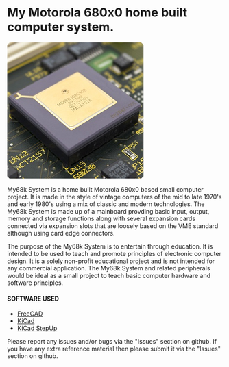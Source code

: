 # My Motorola 680x0 home built computer system.

![](https://github.com/kenkeeley/my68k-system/raw/master/my68k.jpg "My68k Image")

My68k System is a home built Motorola 680x0 based small computer project. It is made in the style of vintage computers of the mid
to late 1970's and early 1980's using a mix of classic and modern technologies. The My68k System is made up of a mainboard provding
basic input, output, memory and storage functions along with several expansion cards connected via expansion slots that are loosely
based on the VME standard although using card edge connectors.

The purpose of the My68k System is to entertain through education. It is intended to be used to teach and promote principles of
electronic computer design. It is a solely non-profit educational project and is not intended for any commercial application.
The My68k System and related peripherals would be ideal as a small project to teach basic computer hardware and software
principles.

#### SOFTWARE USED
- [FreeCAD](https://www.freecadweb.org/)
- [KiCad](http://kicad-pcb.org/)
- [KiCad StepUp](https://github.com/easyw/kicadStepUpMod/)

Please report any issues and/or bugs via the "Issues" section on github.
If you have any extra reference material then please submit it via the "Issues" section on github.